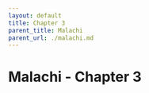 ```yaml
---
layout: default
title: Chapter 3
parent_title: Malachi
parent_url: ./malachi.md
---
```


# Malachi - Chapter 3
